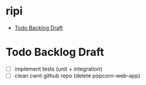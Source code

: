 # ripi

<!-- toc GFM -->

+ [Todo Backlog Draft](#todo-backlog-draft)

<!-- toc -->

# Todo Backlog Draft

- [ ] implement tests (unit + integration)
- [ ] clean cwnt github repo (delete popcorn-web-app)
